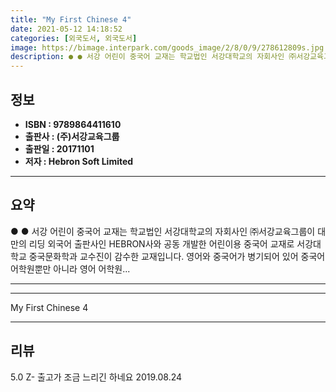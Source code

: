 ```yaml
---
title: "My First Chinese 4"
date: 2021-05-12 14:18:52
categories: [외국도서, 외국도서]
image: https://bimage.interpark.com/goods_image/2/8/0/9/278612809s.jpg
description: ● ● 서강 어린이 중국어 교재는 학교법인 서강대학교의 자회사인 ㈜서강교육그룹이 대만의 리딩 외국어 출판사인 HEBRON사와 공동 개발한 어린이용 중국어 교재로 서강대학교 중국문화학과 교수진이 감수한 교재입니다. 영어와 중국어가 병기되어 있어 중국어 어학원뿐만 아니라 영어 어학원..
---
```


## **정보**

- **ISBN : 9789864411610**
- **출판사 : (주)서강교육그룹**
- **출판일 : 20171101**
- **저자 : Hebron Soft Limited**

------



## **요약**

●  ●  서강 어린이 중국어 교재는 학교법인 서강대학교의 자회사인 ㈜서강교육그룹이 대만의 리딩 외국어 출판사인 HEBRON사와 공동 개발한 어린이용 중국어 교재로 서강대학교 중국문화학과 교수진이 감수한 교재입니다.
영어와 중국어가 병기되어 있어 중국어 어학원뿐만 아니라 영어 어학원... 

------



------


My First Chinese 4 

------


## **리뷰** 

5.0 Z- 출고가 조금 느리긴 하네요 2019.08.24 <br/>